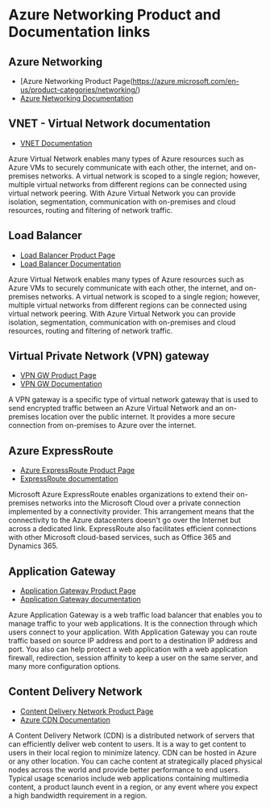 # Azure Networking Product and Documentation links


## Azure Networking
* [Azure Networking Product Page(https://azure.microsoft.com/en-us/product-categories/networking/)
* [Azure Networking Documentation](https://docs.microsoft.com/en-us/azure/networking/)

## VNET - Virtual Network documentation
* [VNET Documentation](https://docs.microsoft.com/en-us/azure/virtual-network/)

Azure Virtual Network enables many types of Azure resources such as Azure VMs to securely communicate with each other, the internet, and on-premises networks. A virtual network is scoped to a single region; however, multiple virtual networks from different regions can be connected using virtual network peering. With Azure Virtual Network you can provide isolation, segmentation, communication with on-premises and cloud resources, routing and filtering of network traffic.

## Load Balancer
* [Load Balancer Product Page](https://azure.microsoft.com/en-us/services/load-balancer/)
* [Load Balancer Documentation](https://docs.microsoft.com/en-us/azure/load-balancer/)

Azure Virtual Network enables many types of Azure resources such as Azure VMs to securely communicate with each other, the internet, and on-premises networks. A virtual network is scoped to a single region; however, multiple virtual networks from different regions can be connected using virtual network peering. With Azure Virtual Network you can provide isolation, segmentation, communication with on-premises and cloud resources, routing and filtering of network traffic.

## Virtual Private Network (VPN) gateway
* [VPN GW Product Page](https://azure.microsoft.com/en-us/services/vpn-gateway/)
* [VPN GW Documentation](https://docs.microsoft.com/en-us/azure/vpn-gateway/)

A VPN gateway is a specific type of virtual network gateway that is used to send encrypted traffic between an Azure Virtual Network and an on-premises location over the public internet. It provides a more secure connection from on-premises to Azure over the internet.

## Azure ExpressRoute
* [Azure ExpressRoute Product Page](https://azure.microsoft.com/en-us/services/expressroute/)
* [ExpressRoute documentation](https://docs.microsoft.com/en-us/azure/expressroute/)

Microsoft Azure ExpressRoute enables organizations to extend their on-premises networks into the Microsoft Cloud over a private connection implemented by a connectivity provider. This arrangement means that the connectivity to the Azure datacenters doesn't go over the Internet but across a dedicated link. ExpressRoute also facilitates efficient connections with other Microsoft cloud-based services, such as Office 365 and Dynamics 365.

## Application Gateway
* [Application Gateway Product Page](https://azure.microsoft.com/en-us/services/application-gateway/)
* [Application Gateway documentation](https://docs.microsoft.com/en-us/azure/application-gateway/)

Azure Application Gateway is a web traffic load balancer that enables you to manage traffic to your web applications. It is the connection through which users connect to your application. With Application Gateway you can route traffic based on source IP address and port to a destination IP address and port. You also can help protect a web application with a web application firewall, redirection, session affinity to keep a user on the same server, and many more configuration options.

## Content Delivery Network
* [Content Delivery Network Product Page](https://azure.microsoft.com/en-us/services/cdn/)
* [Azure CDN Documentation](https://docs.microsoft.com/en-us/azure/cdn/)

A Content Delivery Network (CDN) is a distributed network of servers that can efficiently deliver web content to users. It is a way to get content to users in their local region to minimize latency. CDN can be hosted in Azure or any other location. You can cache content at strategically placed physical nodes across the world and provide better performance to end users. Typical usage scenarios include web applications containing multimedia content, a product launch event in a region, or any event where you expect a high bandwidth requirement in a region.
